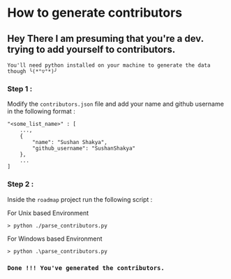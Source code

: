 # How to generate contributors

## Hey There I am presuming that you're a dev. trying to add yourself to contributors.

    You'll need python installed on your machine to generate the data though ╰(*°▽°*)╯

### Step 1 : 
Modify the `contributors.json` file and add your name and github username in the following format :

    "<some_list_name>" : [
        ...,
        {
            "name": "Sushan Shakya",
            "github_username": "SushanShakya"
        },
        ...
    ]

### Step 2 :
Inside the `roadmap` project run the following script :

For Unix based Environment

    > python ./parse_contributors.py


For Windows based Environment

    > python .\parse_contributors.py


### `Done !!! You've generated the contributors.`